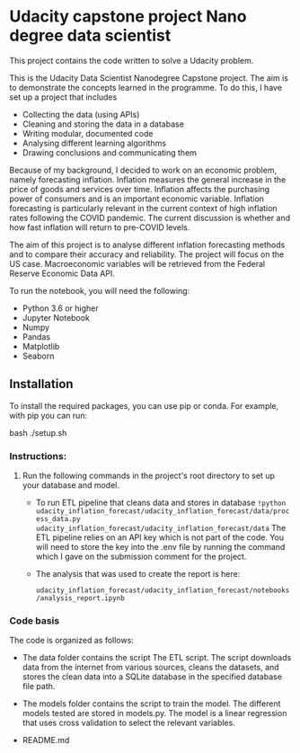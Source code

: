 # Udacity capstone project Nano degree data scientist


This project contains the code written to solve a Udacity problem.

This is the Udacity Data Scientist Nanodegree Capstone project. The aim is to demonstrate the concepts learned in the programme. To do this, I have set up a project that includes

- Collecting the data (using APIs)
- Cleaning and storing the data in a database
- Writing modular, documented code 
- Analysing different learning algorithms
- Drawing conclusions and communicating them
  
Because of my background, I decided to work on an economic problem, namely forecasting inflation. Inflation measures the general increase in the price of goods and services over time. Inflation affects the purchasing power of consumers and is an important economic variable. Inflation forecasting is particularly relevant in the current context of high inflation rates following the COVID pandemic.  The current discussion is whether and how fast inflation will return to pre-COVID levels. 

The aim of this project is to analyse different inflation forecasting methods and to compare their accuracy and reliability. The project will focus on the US case. Macroeconomic variables will be retrieved from the Federal Reserve Economic Data API.


To run the notebook, you will need the following:

- Python 3.6 or higher
- Jupyter Notebook
- Numpy
- Pandas
- Matplotlib
- Seaborn

## Installation

To install the required packages, you can use pip or conda. For example, with pip you can run:

bash
./setup.sh


### Instructions:

1. Run the following commands in the project's root directory to set up your database and model.

    - To run ETL pipeline that cleans data and stores in database
        `!python udacity_inflation_forecast/udacity_inflation_forecast/data/process_data.py udacity_inflation_forecast/udacity_inflation_forecast/data`
      The ETL pipeline relies on an API key which is not part of the code. 
      You will need to store the key into the .env file by running the command which I gave on the submission comment for the project. 
      

    - The analysis that was used to create the report is here:
        
        `udacity_inflation_forecast/udacity_inflation_forecast/notebooks/analysis_report.ipynb`
        

### Code basis

The code is organized as follows:
- The data folder contains the script The ETL script. The script downloads data from the internet from various sources, cleans the datasets, and stores the clean data into a SQLite database in the specified database file path.
- The models folder contains the script to train the model. The different models tested are stored in models.py.
The model is a linear regression that uses cross validation to select the relevant variables. 


- README.md

